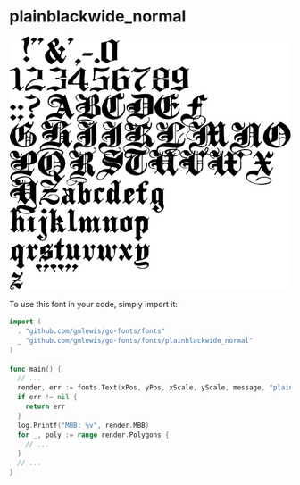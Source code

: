# plainblackwide_normal

![plainblackwide_normal](plainblackwide_normal.png)

To use this font in your code, simply import it:

```go
import (
  . "github.com/gmlewis/go-fonts/fonts"
  _ "github.com/gmlewis/go-fonts/fonts/plainblackwide_normal"
)

func main() {
  // ...
  render, err := fonts.Text(xPos, yPos, xScale, yScale, message, "plainblackwide_normal", Center)
  if err != nil {
    return err
  }
  log.Printf("MBB: %v", render.MBB)
  for _, poly := range render.Polygons {
    // ...
  }
  // ...
}
```
